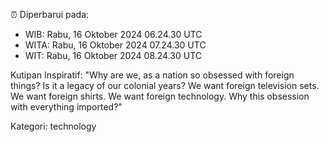 ⏰ Diperbarui pada:
- WIB: Rabu, 16 Oktober 2024 06.24.30 UTC
- WITA: Rabu, 16 Oktober 2024 07.24.30 UTC
- WIT: Rabu, 16 Oktober 2024 08.24.30 UTC

Kutipan Inspiratif:
"Why are we, as a nation so obsessed with foreign things? Is it a legacy of our colonial years? We want foreign television sets. We want foreign shirts. We want foreign technology. Why this obsession with everything imported?"


Kategori: technology

